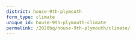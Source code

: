 ```yaml
---
district: house-9th-plymouth
form_type: climate
unique_id: house-9th-plymouth-climate
permalink: /2020bq/house-9th-plymouth/climate/
---
```


